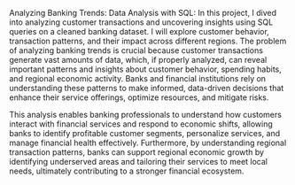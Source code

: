 Analyzing Banking Trends: Data Analysis with SQL:
In this project, I dived into analyzing customer transactions and uncovering insights using SQL queries on a cleaned banking dataset. I will explore customer behavior, transaction patterns, and their impact across different regions.
The problem of analyzing banking trends is crucial because customer transactions generate vast amounts of data, which, if properly analyzed, can reveal important patterns and insights about customer behavior, spending habits, and regional economic activity. Banks and financial institutions rely on understanding these patterns to make informed, data-driven decisions that enhance their service offerings, optimize resources, and mitigate risks.

This analysis enables banking professionals to understand how customers interact with financial services and respond to economic shifts, allowing banks to identify profitable customer segments, personalize services, and manage financial health effectively. Furthermore, by understanding regional transaction patterns, banks can support regional economic growth by identifying underserved areas and tailoring their services to meet local needs, ultimately contributing to a stronger financial ecosystem.
